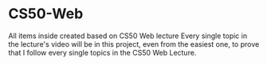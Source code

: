 # CS50-Web
All items inside created based on CS50 Web lecture
Every single topic in the lecture's video will be in this project, even from the easiest one, to prove that I follow every single topics in the CS50 Web Lecture.
